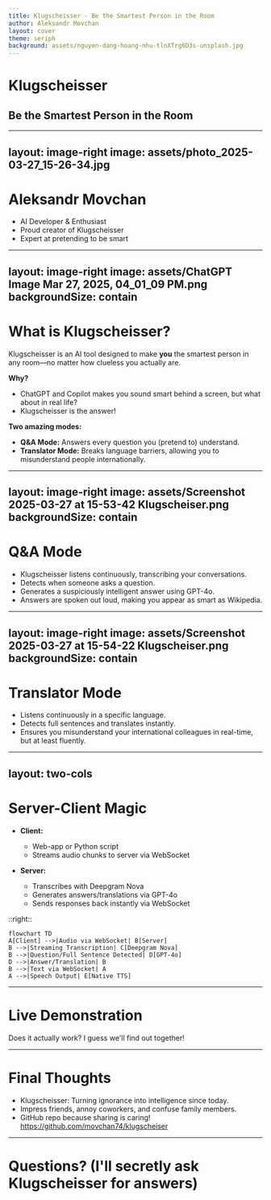 ```yaml
---
title: Klugscheisser - Be the Smartest Person in the Room
author: Aleksandr Movchan
layout: cover
theme: seriph
background: assets/nguyen-dang-hoang-nhu-tlnXTrg6D3s-unsplash.jpg
---
```


# Klugscheisser

## Be the Smartest Person in the Room

<!-- Presenter notes:
Start with a sarcastic joke: "Welcome everyone—today we learn how to cheat at conversations using AI. I'm Aleksandr, your humble host, and definitely the smartest person here (thanks to Klugscheisser)."
-->

---
layout: image-right
image: assets/photo_2025-03-27_15-26-34.jpg
---

# Aleksandr Movchan

- AI Developer & Enthusiast
- Proud creator of Klugscheisser
- Expert at pretending to be smart


<!-- Presenter notes:
Briefly introduce yourself, your role, and why you’re clearly qualified to talk about this—"because I built the thing, obviously."
-->

---
layout: image-right
image: assets/ChatGPT Image Mar 27, 2025, 04_01_09 PM.png
backgroundSize: contain
---

# What is Klugscheisser?

Klugscheisser is an AI tool designed to make **you** the smartest person in any room—no matter how clueless you actually are.

**Why?**
- ChatGPT and Copilot makes you sound smart behind a screen, but what about in real life?
- Klugscheisser is the answer!

**Two amazing modes:**

- **Q&A Mode:** Answers every question you (pretend to) understand.
- **Translator Mode:** Breaks language barriers, allowing you to misunderstand people internationally.

<!-- Presenter notes:
Joke about how Klugscheisser helps even the most socially awkward among us sound intelligent.
-->

---
layout: image-right
image: assets/Screenshot 2025-03-27 at 15-53-42 Klugscheiser.png
backgroundSize: contain
---

# Q&A Mode

- Klugscheisser listens continuously, transcribing your conversations.
- Detects when someone asks a question.
- Generates a suspiciously intelligent answer using GPT-4o.
- Answers are spoken out loud, making you appear as smart as Wikipedia.


<!-- Presenter notes:
Explain that Klugscheisser is essentially your "phone-a-friend" but without needing friends.
-->

---
layout: image-right
image: assets/Screenshot 2025-03-27 at 15-54-22 Klugscheiser.png
backgroundSize: contain
---

# Translator Mode

- Listens continuously in a specific language.
- Detects full sentences and translates instantly.
- Ensures you misunderstand your international colleagues in real-time, but at least fluently.

<!-- Presenter notes:
Mention humorous translation fails as a relatable example. "It's like Google Translate, but actually useful."
-->

---
layout: two-cols
---

# Server-Client Magic

- **Client:**

  - Web-app or Python script
  - Streams audio chunks to server via WebSocket

- **Server:**
  - Transcribes with Deepgram Nova
  - Generates answers/translations via GPT-4o
  - Sends responses back instantly via WebSocket

::right::

```mermaid
flowchart TD
A[Client] -->|Audio via WebSocket| B[Server]
B -->|Streaming Transcription| C[Deepgram Nova]
B -->|Question/Full Sentence Detected| D[GPT-4o]
D -->|Answer/Translation| B
B -->|Text via WebSocket| A
A -->|Speech Output| E[Native TTS]
```

<!-- Presenter notes:
Sarcastically comment: "Here's a diagram to pretend like you care about technical details. It’s mostly arrows pointing at fancy boxes."
Joke: "For those who don't get tech-speak: Client asks questions, server does the thinking—just like at a restaurant."
-->

---

# Live Demonstration

Does it actually work? I guess we'll find out together!

<!-- Presenter notes:
"I was told demonstrations make presentations more professional, so here’s proof it exists. Trust me, it’s awesome."
-->

---

# Final Thoughts

- Klugscheisser: Turning ignorance into intelligence since today.
- Impress friends, annoy coworkers, and confuse family members.
- GitHub repo because sharing is caring!
https://github.com/movchan74/klugscheiser




---

# Questions? (I'll secretly ask Klugscheisser for answers)

<!-- Presenter notes:
End with humor: "If you have difficult questions, ask Klugscheisser—because I certainly won't know."
-->
